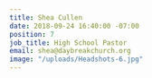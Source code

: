 ```yaml
---
title: Shea Cullen
date: 2018-09-24 16:40:00 -07:00
position: 7
job_title: High School Pastor
email: shea@daybreakchurch.org
image: "/uploads/Headshots-6.jpg"
---
```


